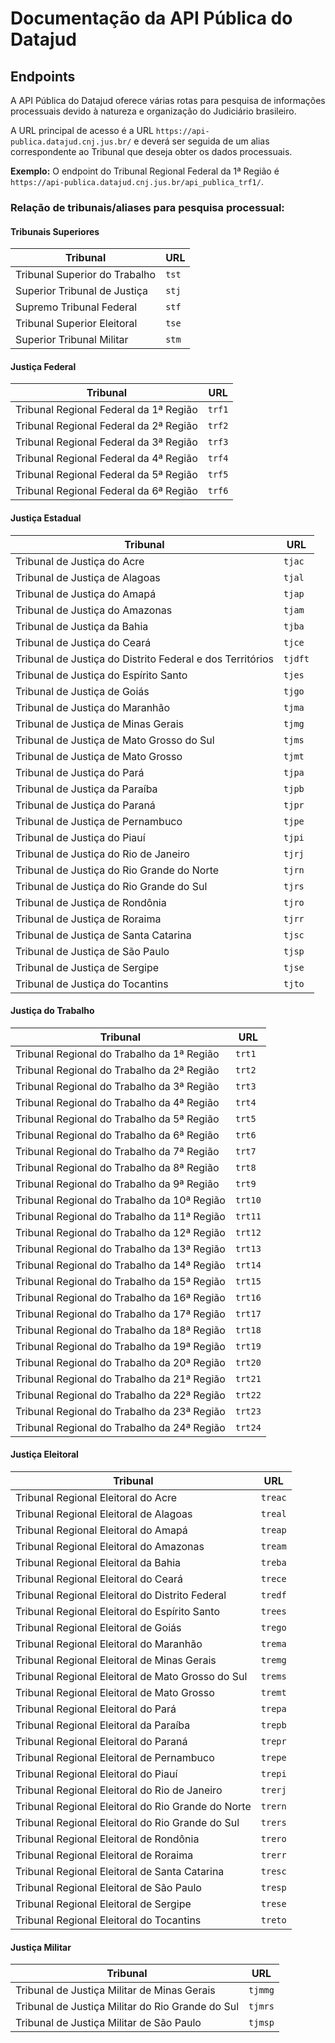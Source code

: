 # Documentação da API Pública do Datajud

## Endpoints

A API Pública do Datajud oferece várias rotas para pesquisa de informações processuais devido à natureza e organização do Judiciário brasileiro.

A URL principal de acesso é a URL `https://api-publica.datajud.cnj.jus.br/` e deverá ser seguida de um alias correspondente ao Tribunal que deseja obter os dados processuais.

**Exemplo:**
O endpoint do Tribunal Regional Federal da 1ª Região é `https://api-publica.datajud.cnj.jus.br/api_publica_trf1/`.

### Relação de tribunais/aliases para pesquisa processual:

#### Tribunais Superiores

| Tribunal | URL |
|---|---|
| Tribunal Superior do Trabalho | `tst` |
| Superior Tribunal de Justiça | `stj` |
| Supremo Tribunal Federal | `stf` |
| Tribunal Superior Eleitoral | `tse` |
| Superior Tribunal Militar | `stm` |

#### Justiça Federal

| Tribunal | URL |
|---|---|
| Tribunal Regional Federal da 1ª Região | `trf1` |
| Tribunal Regional Federal da 2ª Região | `trf2` |
| Tribunal Regional Federal da 3ª Região | `trf3` |
| Tribunal Regional Federal da 4ª Região | `trf4` |
| Tribunal Regional Federal da 5ª Região | `trf5` |
| Tribunal Regional Federal da 6ª Região | `trf6` |

#### Justiça Estadual

| Tribunal | URL |
|---|---|
| Tribunal de Justiça do Acre | `tjac` |
| Tribunal de Justiça de Alagoas | `tjal` |
| Tribunal de Justiça do Amapá | `tjap` |
| Tribunal de Justiça do Amazonas | `tjam` |
| Tribunal de Justiça da Bahia | `tjba` |
| Tribunal de Justiça do Ceará | `tjce` |
| Tribunal de Justiça do Distrito Federal e dos Territórios | `tjdft` |
| Tribunal de Justiça do Espírito Santo | `tjes` |
| Tribunal de Justiça de Goiás | `tjgo` |
| Tribunal de Justiça do Maranhão | `tjma` |
| Tribunal de Justiça de Minas Gerais | `tjmg` |
| Tribunal de Justiça de Mato Grosso do Sul | `tjms` |
| Tribunal de Justiça de Mato Grosso | `tjmt` |
| Tribunal de Justiça do Pará | `tjpa` |
| Tribunal de Justiça da Paraíba | `tjpb` |
| Tribunal de Justiça do Paraná | `tjpr` |
| Tribunal de Justiça de Pernambuco | `tjpe` |
| Tribunal de Justiça do Piauí | `tjpi` |
| Tribunal de Justiça do Rio de Janeiro | `tjrj` |
| Tribunal de Justiça do Rio Grande do Norte | `tjrn` |
| Tribunal de Justiça do Rio Grande do Sul | `tjrs` |
| Tribunal de Justiça de Rondônia | `tjro` |
| Tribunal de Justiça de Roraima | `tjrr` |
| Tribunal de Justiça de Santa Catarina | `tjsc` |
| Tribunal de Justiça de São Paulo | `tjsp` |
| Tribunal de Justiça de Sergipe | `tjse` |
| Tribunal de Justiça do Tocantins | `tjto` |

#### Justiça do Trabalho

| Tribunal | URL |
|---|---|
| Tribunal Regional do Trabalho da 1ª Região | `trt1` |
| Tribunal Regional do Trabalho da 2ª Região | `trt2` |
| Tribunal Regional do Trabalho da 3ª Região | `trt3` |
| Tribunal Regional do Trabalho da 4ª Região | `trt4` |
| Tribunal Regional do Trabalho da 5ª Região | `trt5` |
| Tribunal Regional do Trabalho da 6ª Região | `trt6` |
| Tribunal Regional do Trabalho da 7ª Região | `trt7` |
| Tribunal Regional do Trabalho da 8ª Região | `trt8` |
| Tribunal Regional do Trabalho da 9ª Região | `trt9` |
| Tribunal Regional do Trabalho da 10ª Região | `trt10` |
| Tribunal Regional do Trabalho da 11ª Região | `trt11` |
| Tribunal Regional do Trabalho da 12ª Região | `trt12` |
| Tribunal Regional do Trabalho da 13ª Região | `trt13` |
| Tribunal Regional do Trabalho da 14ª Região | `trt14` |
| Tribunal Regional do Trabalho da 15ª Região | `trt15` |
| Tribunal Regional do Trabalho da 16ª Região | `trt16` |
| Tribunal Regional do Trabalho da 17ª Região | `trt17` |
| Tribunal Regional do Trabalho da 18ª Região | `trt18` |
| Tribunal Regional do Trabalho da 19ª Região | `trt19` |
| Tribunal Regional do Trabalho da 20ª Região | `trt20` |
| Tribunal Regional do Trabalho da 21ª Região | `trt21` |
| Tribunal Regional do Trabalho da 22ª Região | `trt22` |
| Tribunal Regional do Trabalho da 23ª Região | `trt23` |
| Tribunal Regional do Trabalho da 24ª Região | `trt24` |

#### Justiça Eleitoral

| Tribunal | URL |
|---|---|
| Tribunal Regional Eleitoral do Acre | `treac` |
| Tribunal Regional Eleitoral de Alagoas | `treal` |
| Tribunal Regional Eleitoral do Amapá | `treap` |
| Tribunal Regional Eleitoral do Amazonas | `tream` |
| Tribunal Regional Eleitoral da Bahia | `treba` |
| Tribunal Regional Eleitoral do Ceará | `trece` |
| Tribunal Regional Eleitoral do Distrito Federal | `tredf` |
| Tribunal Regional Eleitoral do Espírito Santo | `trees` |
| Tribunal Regional Eleitoral de Goiás | `trego` |
| Tribunal Regional Eleitoral do Maranhão | `trema` |
| Tribunal Regional Eleitoral de Minas Gerais | `tremg` |
| Tribunal Regional Eleitoral de Mato Grosso do Sul | `trems` |
| Tribunal Regional Eleitoral de Mato Grosso | `tremt` |
| Tribunal Regional Eleitoral do Pará | `trepa` |
| Tribunal Regional Eleitoral da Paraíba | `trepb` |
| Tribunal Regional Eleitoral do Paraná | `trepr` |
| Tribunal Regional Eleitoral de Pernambuco | `trepe` |
| Tribunal Regional Eleitoral do Piauí | `trepi` |
| Tribunal Regional Eleitoral do Rio de Janeiro | `trerj` |
| Tribunal Regional Eleitoral do Rio Grande do Norte | `trern` |
| Tribunal Regional Eleitoral do Rio Grande do Sul | `trers` |
| Tribunal Regional Eleitoral de Rondônia | `trero` |
| Tribunal Regional Eleitoral de Roraima | `trerr` |
| Tribunal Regional Eleitoral de Santa Catarina | `tresc` |
| Tribunal Regional Eleitoral de São Paulo | `tresp` |
| Tribunal Regional Eleitoral de Sergipe | `trese` |
| Tribunal Regional Eleitoral do Tocantins | `treto` |

#### Justiça Militar

| Tribunal | URL |
|---|---|
| Tribunal de Justiça Militar de Minas Gerais | `tjmmg` |
| Tribunal de Justiça Militar do Rio Grande do Sul | `tjmrs` |
| Tribunal de Justiça Militar de São Paulo | `tjmsp` |


